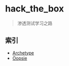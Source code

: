 # hack_the_box

> 渗透测试学习之路

## 索引

- [Archetype](https://github.com/G4ng4n/hack_the_box/tree/main/Archetype)
- [Oopsie](https://github.com/G4ng4n/hack_the_box/tree/main/Oopsie)